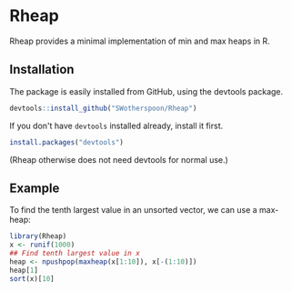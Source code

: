
# Rheap

<!-- badges: start -->
<!-- badges: end -->

Rheap provides a minimal implementation of min and max heaps in R.

## Installation

The package is easily installed from GitHub, using the devtools package. 

```r
devtools::install_github("SWotherspoon/Rheap")
```

If you don't have `devtools` installed already, install it first. 

```r
install.packages("devtools")
```

(Rheap otherwise does not need devtools for normal use.)

## Example

To find the tenth largest value in an unsorted vector, we can use a max-heap:
```r
library(Rheap)
x <- runif(1000)
## Find tenth largest value in x
heap <- npushpop(maxheap(x[1:10]), x[-(1:10)])
heap[1]
sort(x)[10]
```


